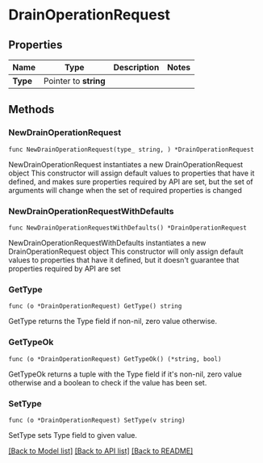 # DrainOperationRequest

## Properties

Name | Type | Description | Notes
------------ | ------------- | ------------- | -------------
**Type** | Pointer to **string** |  | 

## Methods

### NewDrainOperationRequest

`func NewDrainOperationRequest(type_ string, ) *DrainOperationRequest`

NewDrainOperationRequest instantiates a new DrainOperationRequest object
This constructor will assign default values to properties that have it defined,
and makes sure properties required by API are set, but the set of arguments
will change when the set of required properties is changed

### NewDrainOperationRequestWithDefaults

`func NewDrainOperationRequestWithDefaults() *DrainOperationRequest`

NewDrainOperationRequestWithDefaults instantiates a new DrainOperationRequest object
This constructor will only assign default values to properties that have it defined,
but it doesn't guarantee that properties required by API are set

### GetType

`func (o *DrainOperationRequest) GetType() string`

GetType returns the Type field if non-nil, zero value otherwise.

### GetTypeOk

`func (o *DrainOperationRequest) GetTypeOk() (*string, bool)`

GetTypeOk returns a tuple with the Type field if it's non-nil, zero value otherwise
and a boolean to check if the value has been set.

### SetType

`func (o *DrainOperationRequest) SetType(v string)`

SetType sets Type field to given value.



[[Back to Model list]](../README.md#documentation-for-models) [[Back to API list]](../README.md#documentation-for-api-endpoints) [[Back to README]](../README.md)


